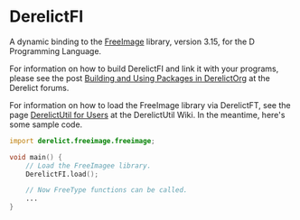 DerelictFI
==========

A dynamic binding to the [FreeImage](http://freeimage.sourceforge.net/) library, version 3.15, for the D Programming Language.

For information on how to build DerelictFI and link it with your programs, please see the post [Building and Using Packages in DerelictOrg](http://dblog.aldacron.net/forum/index.php?topic=841.0) at the Derelict forums.

For information on how to load the FreeImage library via DerelictFT, see the page [DerelictUtil for Users](https://github.com/DerelictOrg/DerelictUtil/wiki/DerelictUtil-for-Users) at the DerelictUtil Wiki. In the meantime, here's some sample code.

```D
import derelict.freeimage.freeimage;

void main() {
    // Load the FreeImagee library.
    DerelictFI.load();

    // Now FreeType functions can be called.
    ...
}
```